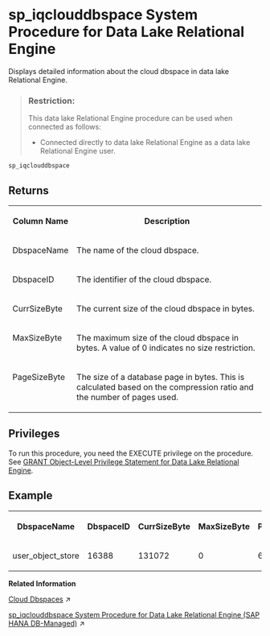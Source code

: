 <!-- loio4ef0219c16ec4f578395e34785797cfe -->

# sp\_iqclouddbspace System Procedure for Data Lake Relational Engine

Displays detailed information about the cloud dbspace in data lake Relational Engine.



> ### Restriction:  
> This data lake Relational Engine procedure can be used when connected as follows:
> 
> -   Connected directly to data lake Relational Engine as a data lake Relational Engine user.



```
sp_iqclouddbspace
```



<a name="loio4ef0219c16ec4f578395e34785797cfe__sp_iqclouddbspace_returns1"/>

## Returns


<table>
<tr>
<th valign="top">

Column Name



</th>
<th valign="top">

Description



</th>
</tr>
<tr>
<td valign="top">

DbspaceName



</td>
<td valign="top">

The name of the cloud dbspace.



</td>
</tr>
<tr>
<td valign="top">

DbspaceID



</td>
<td valign="top">

The identifier of the cloud dbspace.



</td>
</tr>
<tr>
<td valign="top">

CurrSizeByte



</td>
<td valign="top">

The current size of the cloud dbspace in bytes.



</td>
</tr>
<tr>
<td valign="top">

MaxSizeByte



</td>
<td valign="top">

The maximum size of the cloud dbspace in bytes. A value of 0 indicates no size restriction.



</td>
</tr>
<tr>
<td valign="top">

PageSizeByte



</td>
<td valign="top">

The size of a database page in bytes. This is calculated based on the compression ratio and the number of pages used.



</td>
</tr>
</table>



<a name="loio4ef0219c16ec4f578395e34785797cfe__iq_refbb_1703"/>

## Privileges

To run this procedure, you need the EXECUTE privilege on the procedure. See [GRANT Object-Level Privilege Statement for Data Lake Relational Engine](../080-sql-statements/grant-object-level-privilege-statement-for-data-lake-relational-engine-a3e154f.md).



<a name="loio4ef0219c16ec4f578395e34785797cfe__sp_iqclouddbspace_example1"/>

## Example


<table>
<tr>
<th valign="top">

DbspaceName



</th>
<th valign="top">

DbspaceID



</th>
<th valign="top">

CurrSizeByte



</th>
<th valign="top">

MaxSizeByte



</th>
<th valign="top">

PageSizeByte



</th>
</tr>
<tr>
<td valign="top">

user\_object\_store



</td>
<td valign="top">

16388



</td>
<td valign="top">

131072



</td>
<td valign="top">

0



</td>
<td valign="top">

65536



</td>
</tr>
</table>

**Related Information**  


[Cloud Dbspaces](https://help.sap.com/viewer/a896c6a184f21015b5bcf4c7a967df07/2023_1_QRC/en-US/493eb818429e4996b3da4153192a9efa.html "Cloud dbspace is a new offering where the database engine stores a user dbspace in object storage solutions such as Microsoft Azure Blob Storage, AWS Simple Storage Service (S3), or Google Cloud Storage. In a cloud dbspace, database pages are physically stored as objects as opposed to regular file system blocks.") :arrow_upper_right:

[sp_iqclouddbspace System Procedure for Data Lake Relational Engine (SAP HANA DB-Managed)](https://help.sap.com/viewer/a898e08b84f21015969fa437e89860c8/2023_1_QRC/en-US/4240c9a98ce04c2cb85a37ada268acb4.html "") :arrow_upper_right:

